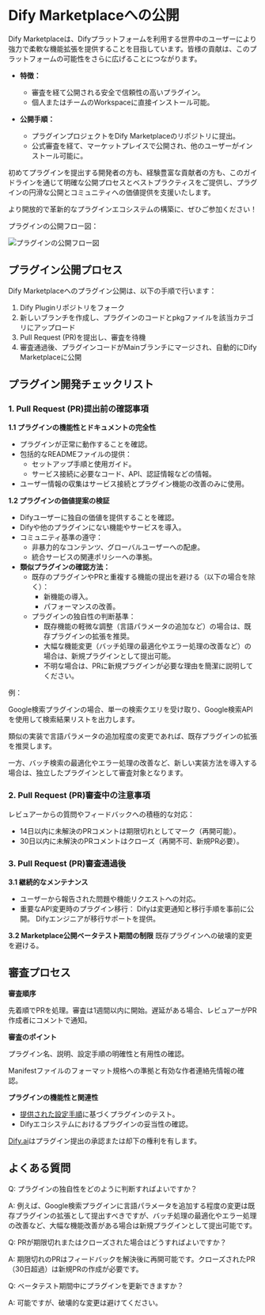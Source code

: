 # Dify Marketplaceへの公開

Dify Marketplaceは、Difyプラットフォームを利用する世界中のユーザーにより強力で柔軟な機能拡張を提供することを目指しています。皆様の貢献は、このプラットフォームの可能性をさらに広げることにつながります。

* **特徴：**
  - 審査を経て公開される安全で信頼性の高いプラグイン。
  - 個人またはチームのWorkspaceに直接インストール可能。

* **公開手順：**
  - プラグインプロジェクトをDify Marketplaceのリポジトリに提出。
  - 公式審査を経て、マーケットプレイスで公開され、他のユーザーがインストール可能に。

初めてプラグインを提出する開発者の方も、経験豊富な貢献者の方も、このガイドラインを通じて明確な公開プロセスとベストプラクティスをご提供し、プラグインの円滑な公開とコミュニティへの価値提供を支援いたします。

より開放的で革新的なプラグインエコシステムの構築に、ぜひご参加ください！

プラグインの公開フロー図：

![プラグインの公開フロー図](https://assets-docs.dify.ai/2025/01/df57bae8473953bc3286684983244654.png)

## プラグイン公開プロセス

Dify Marketplaceへのプラグイン公開は、以下の手順で行います：

1. Dify Pluginリポジトリをフォーク
2. 新しいブランチを作成し、プラグインのコードとpkgファイルを該当カテゴリにアップロード
3. Pull Request (PR)を提出し、審査を待機
4. 審査通過後、プラグインコードがMainブランチにマージされ、自動的にDify Marketplaceに公開

## プラグイン開発チェックリスト

### 1. Pull Request (PR)提出前の確認事項

**1.1 プラグインの機能性とドキュメントの完全性**

* プラグインが正常に動作することを確認。
* 包括的なREADMEファイルの提供：
  - セットアップ手順と使用ガイド。
  - サービス接続に必要なコード、API、認証情報などの情報。
* ユーザー情報の収集はサービス接続とプラグイン機能の改善のみに使用。

**1.2 プラグインの価値提案の検証**

* Difyユーザーに独自の価値を提供することを確認。
* Difyや他のプラグインにない機能やサービスを導入。
* コミュニティ基準の遵守：
  - 非暴力的なコンテンツ、グローバルユーザーへの配慮。
  - 統合サービスの関連ポリシーへの準拠。
* **類似プラグインの確認方法：**
  - 既存のプラグインやPRと重複する機能の提出を避ける（以下の場合を除く）：
    - 新機能の導入。
    - パフォーマンスの改善。
  - プラグインの独自性の判断基準：
    - 既存機能の軽微な調整（言語パラメータの追加など）の場合は、既存プラグインの拡張を推奨。
    - 大幅な機能変更（バッチ処理の最適化やエラー処理の改善など）の場合は、新規プラグインとして提出可能。
    - 不明な場合は、PRに新規プラグインが必要な理由を簡潔に説明してください。

例：

Google検索プラグインの場合、単一の検索クエリを受け取り、Google検索APIを使用して検索結果リストを出力します。

類似の実装で言語パラメータの追加程度の変更であれば、既存プラグインの拡張を推奨します。

一方、バッチ検索の最適化やエラー処理の改善など、新しい実装方法を導入する場合は、独立したプラグインとして審査対象となります。

### 2. Pull Request (PR)審査中の注意事項

レビュアーからの質問やフィードバックへの積極的な対応：

* 14日以内に未解決のPRコメントは期限切れとしてマーク（再開可能）。
* 30日以内に未解決のPRコメントはクローズ（再開不可、新規PR必要）。

### 3. Pull Request (PR)審査通過後

**3.1 継続的なメンテナンス**
* ユーザーから報告された問題や機能リクエストへの対応。
* 重要なAPI変更時のプラグイン移行：
Difyは変更通知と移行手順を事前に公開。
Difyエンジニアが移行サポートを提供。

**3.2 Marketplace公開ベータテスト期間の制限**
既存プラグインへの破壊的変更を避ける。

## 審査プロセス

**審査順序**

先着順でPRを処理。審査は1週間以内に開始。遅延がある場合、レビュアーがPR作成者にコメントで通知。

**審査のポイント**

プラグイン名、説明、設定手順の明確性と有用性の確認。

Manifestファイルのフォーマット規格への準拠と有効な作者連絡先情報の確認。

**プラグインの機能性と関連性**

* [提供された設定手順](../quick-start/develop-plugins)に基づくプラグインのテスト。
* Difyエコシステムにおけるプラグインの妥当性の確認。

[Dify.ai](https://dify.ai/)はプラグイン提出の承認または却下の権利を有します。

## よくある質問

Q: プラグインの独自性をどのように判断すればよいですか？

A: 例えば、Google検索プラグインに言語パラメータを追加する程度の変更は既存プラグインの拡張として提出すべきですが、バッチ処理の最適化やエラー処理の改善など、大幅な機能改善がある場合は新規プラグインとして提出可能です。

Q: PRが期限切れまたはクローズされた場合はどうすればよいですか？

A: 期限切れのPRはフィードバックを解決後に再開可能です。クローズされたPR（30日超過）は新規PRの作成が必要です。

Q: ベータテスト期間中にプラグインを更新できますか？

A: 可能ですが、破壊的な変更は避けてください。

